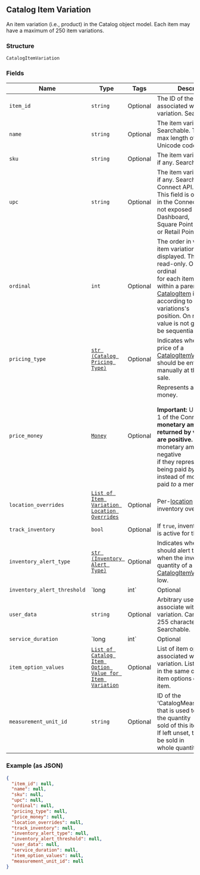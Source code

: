 ## Catalog Item Variation

An item variation (i.e., product) in the Catalog object model. Each item
may have a maximum of 250 item variations.

### Structure

`CatalogItemVariation`

### Fields

| Name | Type | Tags | Description |
|  --- | --- | --- | --- |
| `item_id` | `string` | Optional | The ID of the [CatalogItem](./models/catalog-item.md) associated with this item variation. Searchable. |
| `name` | `string` | Optional | The item variation's name. Searchable. This field has max length of 255 Unicode code points. |
| `sku` | `string` | Optional | The item variation's SKU, if any. Searchable. |
| `upc` | `string` | Optional | The item variation's UPC, if any. Searchable in the Connect API.<br>This field is only exposed in the Connect API. It is not exposed in Square's Dashboard,<br>Square Point of Sale app or Retail Point of Sale app. |
| `ordinal` | `int` | Optional | The order in which this item variation should be displayed. This value is read-only. On writes, the ordinal<br>for each item variation within a parent [CatalogItem](./models/catalog-item.md) is set according to the item variations's<br>position. On reads, the value is not guaranteed to be sequential or unique. |
| `pricing_type` | [`str (Catalog Pricing Type)`](/doc/models/catalog-pricing-type.md) | Optional | Indicates whether the price of a [CatalogItemVariation](./models/catalog-item-variation.md) should be entered manually at the time of sale. |
| `price_money` | [`Money`](/doc/models/money.md) | Optional | Represents an amount of money.<br><br>__Important:__ Unlike version 1 of the Connect API, __all monetary amounts<br>returned by v2 endpoints are positive.__ (In v1, monetary amounts are negative<br>if they represent money being paid _by_ a merchant, instead of money being<br>paid _to_ a merchant.) |
| `location_overrides` | [`List of Item Variation Location Overrides`](/doc/models/item-variation-location-overrides.md) | Optional | Per-[location](./models/location.md) price and inventory overrides. |
| `track_inventory` | `bool` | Optional | If `true`, inventory tracking is active for the variation. |
| `inventory_alert_type` | [`str (Inventory Alert Type)`](/doc/models/inventory-alert-type.md) | Optional | Indicates whether Square should alert the merchant when the inventory quantity of a [CatalogItemVariation](./models/catalog-item-variation.md) is low. |
| `inventory_alert_threshold` | `long|int` | Optional | If the inventory quantity for the variation is less than or equal to this value and `inventory_alert_type`<br>is `LOW_QUANTITY`, the variation displays an alert in the merchant dashboard.<br><br>This value is always an integer. |
| `user_data` | `string` | Optional | Arbitrary user metadata to associate with the item variation. Cannot exceed 255 characters. Searchable. |
| `service_duration` | `long|int` | Optional | If the [CatalogItem](./models/catalog-item.md) that owns this item variation is of type<br>`APPOINTMENTS_SERVICE`, then this is the duration of the service in milliseconds. For<br>example, a 30 minute appointment would have the value `1800000`, which is equal to<br>30 (minutes) * 60 (seconds per minute) * 1000 (milliseconds per second). |
| `item_option_values` | [`List of Catalog Item Option Value for Item Variation`](/doc/models/catalog-item-option-value-for-item-variation.md) | Optional | List of item option values associated with this item variation. Listed<br>in the same order as the item options of the parent item. |
| `measurement_unit_id` | `string` | Optional | ID of the ‘CatalogMeasurementUnit’ that is used to measure the quantity<br>sold of this item variation. If left unset, the item will be sold in<br>whole quantities. |

### Example (as JSON)

```json
{
  "item_id": null,
  "name": null,
  "sku": null,
  "upc": null,
  "ordinal": null,
  "pricing_type": null,
  "price_money": null,
  "location_overrides": null,
  "track_inventory": null,
  "inventory_alert_type": null,
  "inventory_alert_threshold": null,
  "user_data": null,
  "service_duration": null,
  "item_option_values": null,
  "measurement_unit_id": null
}
```

